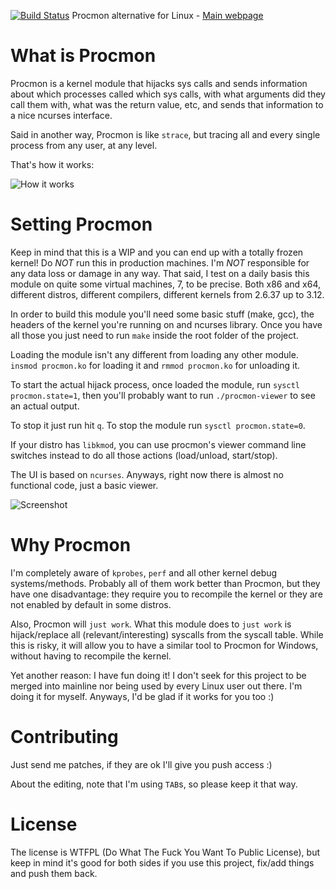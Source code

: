 [![Build Status](https://drone.io/github.com/alexandernst/procmon/status.png)](https://drone.io/github.com/alexandernst/procmon/latest) Procmon alternative for Linux - [Main webpage](http://alexandernst.github.io/procmon "Procmon's Homepage")

What is Procmon
=======

Procmon is a kernel module that hijacks sys calls and sends information about which
processes called which sys calls, with what arguments did they call them with, 
what was the return value, etc, and sends that information to a nice ncurses 
interface.

Said in another way, Procmon is like ```strace```, but tracing all and every single
process from any user, at any level.

That's how it works:

![How it works](https://raw.github.com/alexandernst/procmon/screenshots/procmon.gif)

Setting Procmon
=======

Keep in mind that this is a WIP and you can end up with a totally frozen 
kernel! Do *NOT* run this in production machines. I'm *NOT* responsible
for any data loss or damage in any way. That said, I test on a daily basis
this module on quite some virtual machines, 7, to be precise. Both x86 and
x64, different distros, different compilers, different kernels from 2.6.37
up to 3.12.

In order to build this module you'll need some basic stuff (make, gcc), the 
headers of the kernel you're running on and ncurses library. Once you have all
those you just need to run ```make``` inside the root folder of the project.

Loading the module isn't any different from loading any other module. 
```insmod procmon.ko``` for loading it and ```rmmod procmon.ko``` for 
unloading it.

To start the actual hijack process, once loaded the module, run 
```sysctl procmon.state=1```, then you'll probably want to run 
```./procmon-viewer``` to see an actual output.

To stop it just run hit ```q```. To stop the module run ```sysctl procmon.state=0```.

If your distro has ```libkmod```, you can use procmon's viewer command line
switches instead to do all those actions (load/unload, start/stop).

The UI is based on ```ncurses```. Anyways, right now there is almost no functional
code, just a basic viewer.

![Screenshot](https://raw.github.com/alexandernst/procmon/screenshots/screenshot1.jpeg)

Why Procmon
=======

I'm completely aware of ```kprobes```, ```perf``` and all other kernel debug 
systems/methods. Probably all of them work better than Procmon, but they have 
one disadvantage: they require you to recompile the kernel or they are not 
enabled by default in some distros.

Also, Procmon will ```just work```. What this module does to ```just work``` is
hijack/replace all (relevant/interesting) syscalls from the syscall table.
While this is risky, it will allow you to have a similar tool to Procmon for 
Windows, without having to recompile the kernel.

Yet another reason: I have fun doing it! I don't seek for this project to be 
merged into mainline nor being used by every Linux user out there. I'm doing 
it for myself. Anyways, I'd be glad if it works for you too :)

Contributing
=======

Just send me patches, if they are ok I'll give you push access :)

About the editing, note that I'm using ```TAB```s, so please keep it that way.

License
=======

The license is WTFPL (Do What The Fuck You Want To Public License), but keep
in mind it's good for both sides if you use this project, fix/add things and
push them back.

